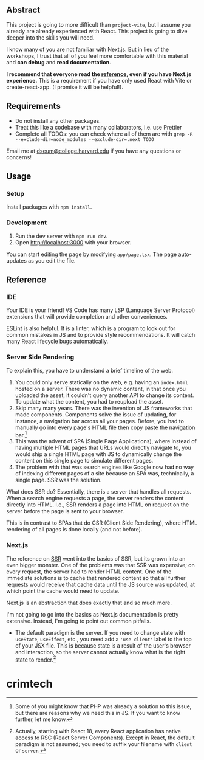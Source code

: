## Abstract

This project is going to more difficult than `project-vite`, but I assume you already are already experienced with React. This project is going to dive deeper into the skills you will need.

I know many of you are not familiar with Next.js. But in lieu of the workshops, I trust that all of you feel more comfortable with this material and **can debug** and **read documentation**.

**I recommend that everyone read the [reference](#reference), even if you have Next.js experience.** This is a requirement if you have only used React with Vite or create-react-app. (I promise it will be helpful!).

## Requirements

- Do not install any other packages.
- Treat this like a codebase with many collaborators, i.e. use Prettier
- Complete all TODOs: you can check where all of them are with `grep -R --exclude-dir=node_modules --exclude-dir=.next TODO`

Email me at [dseum@college.harvard.edu](mailto:dseum@college.harvard.edu) if you have any questions or concerns!

## Usage

### Setup

Install packages with `npm install`.

### Development

1. Run the dev server with `npm run dev`.
2. Open [http://localhost:3000](http://localhost:3000) with your browser.

You can start editing the page by modifying `app/page.tsx`. The page auto-updates as you edit the file.

## Reference

### IDE

Your IDE is your friend! VS Code has many LSP (Language Server Protocol) extensions that will provide completion and other conveniences.

ESLint is also helpful. It is a linter, which is a program to look out for common mistakes in JS and to provide style recommendations. It will catch many React lifecycle bugs automatically.

### Server Side Rendering

To explain this, you have to understand a brief timeline of the web.

1. You could only serve statically on the web, e.g. having an `index.html` hosted on a server. There was no dynamic content, in that once you uploaded the asset, it couldn't query another API to change its content. To update what the content, you had to reupload the asset.
2. Skip many many years. There was the invention of JS frameworks that made components. Components solve the issue of updating, for instance, a navigation bar across all your pages. Before, you had to manually go into every page's HTML file then copy paste the navigation bar.[^1]
3. This was the advent of SPA (Single Page Applications), where instead of having multiple HTML pages that URLs would directly navigate to, you would ship a single HTML page with JS to dynamically change the content on this single page to simulate different pages.
4. The problem with that was search engines like Google now had no way of indexing different pages of a site because an SPA was, technically, a single page. SSR was the solution.

What does SSR do? Essentially, there is a server that handles all requests. When a search engine requests a page, the server renders the content directly into HTML. I.e., SSR renders a page into HTML on request on the server before the page is sent to your browser.

This is in contrast to SPAs that do CSR (Client Side Rendering), where HTML rendering of all pages is done locally (and not before).

[^1]: Some of you might know that PHP was already a solution to this issue, but there are reasons why we need this in JS. If you want to know further, let me know.

### Next.js

The reference on [SSR](#ssr) went into the basics of SSR, but its grown into an even bigger monster. One of the problems was that SSR was expensive; on every request, the server had to render HTML content. One of the immediate solutions is to cache that rendered content so that all further requests would receive that cache data until the JS source was updated, at which point the cache would need to update.

Next.js is an abstraction that does exactly that and so much more.

I'm not going to go into the basics as Next.js documentation is pretty extensive. Instead, I'm going to point out common pitfalls.

- The default paradigm is the server. If you need to change state with `useState`, `useEffect`, etc., you need add a `'use client'` label to the top of your JSX file. This is because state is a result of the user's browser and interaction, so the server cannot actually know what is the right state to render.[^2]

[^2]: Actually, starting with React 18, every React application has native access to RSC (React Server Components). Except in React, the default paradigm is not assumed; you need to suffix your filename with `client` or `server`.
# crimtech
